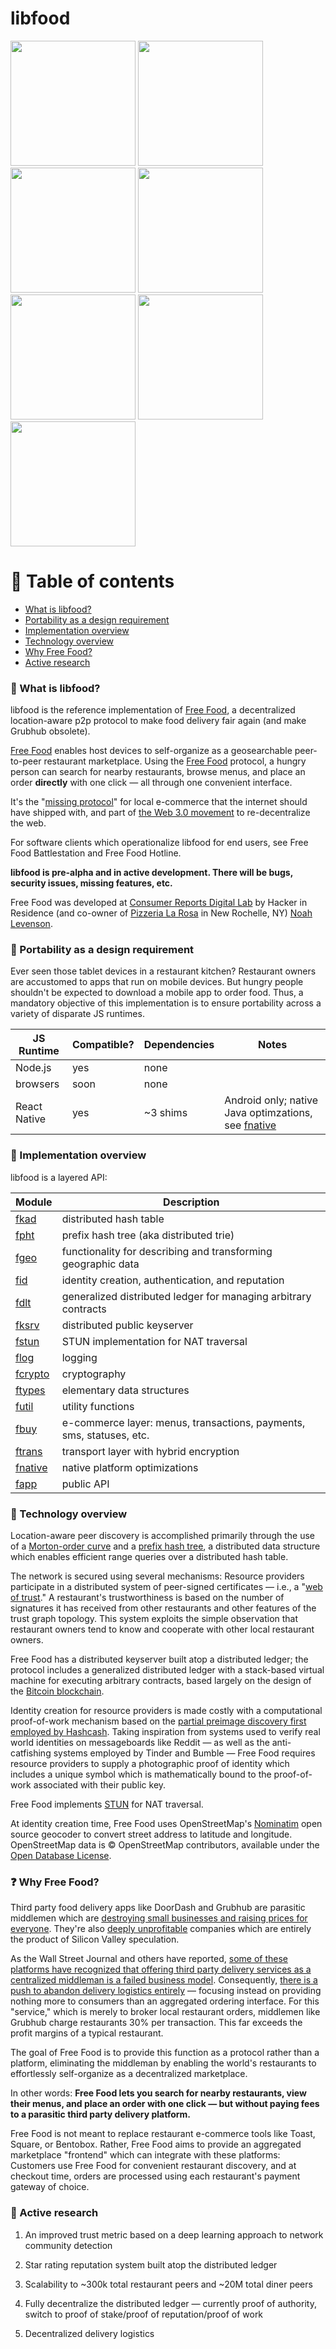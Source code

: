 # libfood

<p float="left">
	<img src="https://github.com/noahlevenson/libfood/blob/master/screens/order_detail.jpg" height="200" />
	<img src="https://github.com/noahlevenson/libfood/blob/master/screens/menu_editor.jpg" height="200" />
	<img src="https://github.com/noahlevenson/libfood/blob/master/screens/chat.jpg" height="200" />
	<img src="https://github.com/noahlevenson/libfood/blob/master/screens/trust_network.jpg" height="200" />
	<img src="https://github.com/noahlevenson/libfood/blob/master/screens/console.jpg" height="200" />
	<img src="https://github.com/noahlevenson/libfood/blob/master/screens/rest_list.png" height="200">
	<!-- <img src="https://github.com/noahlevenson/libfood/blob/master/screens/add_item.jpg" height="200" /> -->
	<img src="https://github.com/noahlevenson/libfood/blob/master/screens/checkout.png" height="200" />
</p>

# :compass: Table of contents
* [What is libfood?](#hamburger-what-is-libfood)
* [Portability as a design requirement](#handbag-portability-as-a-design-requirement)
* [Implementation overview](#monocle_face-implementation-overview)
* [Technology overview](#floppy_disk-technology-overview)
* [Why Free Food?](#question-why-free-food)
* [Active research](#brain-active-research)

### :hamburger: What is libfood?
libfood is the reference implementation of [Free Food](https://freefood.is), a decentralized location-aware p2p protocol to make food delivery fair again (and make Grubhub obsolete). 

[Free Food](https://freefood.is) enables host devices to self-organize as a geosearchable peer-to-peer restaurant marketplace. Using the [Free Food](https://freefood.is) protocol, a hungry person can search for nearby restaurants, browse menus, and place an order **directly** with one click &mdash; all through one convenient interface. 

It's the "[missing protocol](https://en.wikipedia.org/wiki/TCP/IP_Illustrated)" for local e-commerce that the internet should have shipped with, and part of [the Web 3.0 movement](https://www.coindesk.com/web3-transform-the-web) to re-decentralize the web.

For software clients which operationalize libfood for end users, see Free Food Battlestation and Free Food Hotline.

**libfood is pre-alpha and in active development. There will be bugs, security issues, missing features, etc.**

Free Food was developed at [Consumer Reports Digital Lab](https://digital-lab.consumerreports.org/) by Hacker in Residence (and co-owner of [Pizzeria La Rosa](https://www.youtube.com/watch?v=9bz1Ko5ZDzQ&t=266s) in New Rochelle, NY) [Noah Levenson](https://noahlevenson.com).

### :handbag: Portability as a design requirement
Ever seen those tablet devices in a restaurant kitchen? Restaurant owners are accustomed to apps that run on mobile devices. But hungry people shouldn't be expected to download a mobile app to order food. Thus, a mandatory objective of this implementation is to ensure portability across a variety of disparate JS runtimes.

|JS Runtime  |Compatible?|Dependencies|Notes                                                    |
|------------|-----------|------------|---------------------------------------------------------|
|Node.js     |yes        |none        |                                                         |
|browsers    |soon       |none        |                                                         |
|React Native|yes        |~3 shims    |Android only; native Java optimzations, see [fnative](https://github.com/noahlevenson/libfood/tree/master/js/src/fnative/react_native/android)|

### :monocle_face: Implementation overview
libfood is a layered API:

|Module |Description                                                                                                                                          |
|-----------------------------------------------------------------------------|-------------------------------------------------------------------------------|
|[fkad](https://github.com/noahlevenson/libfood/tree/master/js/src/fkad)      |distributed hash table                                                         |
|[fpht](https://github.com/noahlevenson/libfood/tree/master/js/src/fpht)      |prefix hash tree (aka distributed trie)                                        |
|[fgeo](https://github.com/noahlevenson/libfood/tree/master/js/src/fgeo)      |functionality for describing and transforming geographic data                  |
|[fid](https://github.com/noahlevenson/libfood/tree/master/js/src/fid)        |identity creation, authentication, and reputation                              |
|[fdlt](https://github.com/noahlevenson/libfood/tree/master/js/src/fdlt)      |generalized distributed ledger for managing arbitrary contracts                |
|[fksrv](https://github.com/noahlevenson/libfood/tree/master/js/src/fksrv)    |distributed public keyserver                                                   |
|[fstun](https://github.com/noahlevenson/libfood/tree/master/js/src/fstun)    |STUN implementation for NAT traversal                                          |
|[flog](https://github.com/noahlevenson/libfood/tree/master/js/src/flog)      |logging                                                                        |
|[fcrypto](https://github.com/noahlevenson/libfood/tree/master/js/src/fcrypto)|cryptography                                                                   |
|[ftypes](https://github.com/noahlevenson/libfood/tree/master/js/src/ftypes)  |elementary data structures                                                     |
|[futil](https://github.com/noahlevenson/libfood/tree/master/js/src/futil)    |utility functions                                                              |
|[fbuy](https://github.com/noahlevenson/libfood/tree/master/js/src/fbuy)      |e-commerce layer: menus, transactions, payments, sms, statuses, etc.           |
|[ftrans](https://github.com/noahlevenson/libfood/tree/master/js/src/ftrans)  |transport layer with hybrid encryption                                         |
|[fnative](https://github.com/noahlevenson/libfood/tree/master/js/src/fnative)|native platform optimizations                                                  |
|[fapp](https://github.com/noahlevenson/libfood/tree/master/js/src/fapp)      |public API                                                                     |

### :floppy_disk: Technology overview
Location-aware peer discovery is accomplished primarily through the use of a [Morton-order curve](https://en.wikipedia.org/wiki/Z-order_curve) and a [prefix hash tree](https://people.eecs.berkeley.edu/~sylvia/papers/pht.pdf), a distributed data structure which enables efficient range queries over a distributed hash table.

The network is secured using several mechanisms: Resource providers participate in a distributed system of peer-signed certificates &mdash; i.e., a "[web of trust](https://en.wikipedia.org/wiki/Web_of_trust)." A restaurant's trustworthiness is based on the number of signatures it has received from other restaurants and other features of the trust graph topology. This system exploits the simple observation that restaurant owners tend to know and cooperate with other local restaurant owners.

Free Food has a distributed keyserver built atop a distributed ledger; the protocol includes a generalized distributed ledger with a stack-based virtual machine for executing arbitrary contracts, based largely on the design of the [Bitcoin blockchain](https://bitcoin.org/bitcoin.pdf).

Identity creation for resource providers is made costly with a computational proof-of-work mechanism based on the [partial preimage discovery first employed by Hashcash](https://en.wikipedia.org/wiki/Hashcash). Taking inspiration from systems used to verify real world identities on messageboards like Reddit &mdash; as well as the anti-catfishing systems employed by Tinder and Bumble &mdash; Free Food requires resource providers to supply a photographic proof of identity which includes a unique symbol which is mathematically bound to the proof-of-work associated with their public key.

Free Food implements [STUN](https://tools.ietf.org/html/rfc5389) for NAT traversal.

At identity creation time, Free Food uses OpenStreetMap's [Nominatim](https://github.com/osm-search/Nominatim) open source geocoder to convert street address to latitude and longitude. OpenStreetMap data is © OpenStreetMap contributors, available under the [Open Database License](https://www.openstreetmap.org/copyright).

### :question: Why Free Food?
Third party food delivery apps like DoorDash and Grubhub are parasitic middlemen which are [destroying small businesses and raising prices for everyone](https://chicago.eater.com/2021/1/26/22250664/delivery-apps-destroying-restaurants-chicago-uber-eats-doordash-postmates). They're also [deeply unprofitable](https://www.barrons.com/articles/demand-soars-for-food-delivery-companies-theyre-still-not-profitable-51590183967) companies which are entirely the product of Silicon Valley speculation.

As the Wall Street Journal and others have reported, [some of these platforms have recognized that offering third party delivery services as a centralized middleman is a failed business model](https://www.bloomberg.com/opinion/articles/2019-10-31/food-delivery-is-a-dead-end-for-grubhub-doordash-and-postmates). Consequently, [there is a push to abandon delivery logistics entirely](https://www.wsj.com/articles/strategy-behind-blockbuster-grubhub-deal-dont-deliver-11593266407) &mdash; focusing instead on providing nothing more to consumers than an aggregated ordering interface. For this "service," which is merely to broker local restaurant orders, middlemen like Grubhub charge restaurants 30% per transaction. This far exceeds the profit margins of a typical restaurant.

The goal of Free Food is to provide this function as a protocol rather than a platform, eliminating the middleman by enabling the world's restaurants to effortlessly self-organize as a decentralized marketplace. 

In other words: **Free Food lets you search for nearby restaurants, view their menus, and place an order with one click &mdash; but without paying fees to a parasitic third party delivery platform.**

Free Food is not meant to replace restaurant e-commerce tools like Toast, Square, or Bentobox. Rather, Free Food aims to provide an aggregated marketplace "frontend" which can integrate with these platforms: Customers use Free Food for convenient restaurant discovery, and at checkout time, orders are processed using each restaurant's payment gateway of choice.

### :brain: Active research
1. An improved trust metric based on a deep learning approach to network community detection

2. Star rating reputation system built atop the distributed ledger

3. Scalability to ~300k total restaurant peers and ~20M total diner peers

4. Fully decentralize the distributed ledger &mdash; currently proof of authority, switch to proof of stake/proof of reputation/proof of work

5. Decentralized delivery logistics 
